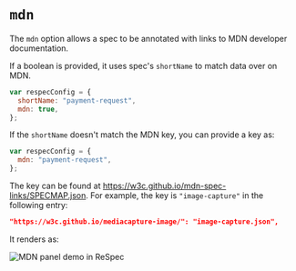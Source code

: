 # `mdn`

The `mdn` option allows a spec to be annotated with links to MDN developer documentation.

If a boolean is provided, it uses spec's `shortName` to match data over on MDN.

```js "example": "Add MDN tables with shortName as MDN key."
var respecConfig = {
  shortName: "payment-request",
  mdn: true,
};
```

If the `shortName` doesn't match the MDN key, you can provide a key as:

```js "example": "Add MDN tables with specific MDN key."
var respecConfig = {
  mdn: "payment-request",
};
```

The key can be found at https://w3c.github.io/mdn-spec-links/SPECMAP.json. For example, the key is `"image-capture"` in the following entry:

```json
"https://w3c.github.io/mediacapture-image/": "image-capture.json",
```

It renders as:

![MDN panel demo in ReSpec](https://user-images.githubusercontent.com/8426945/98248400-e1e15e00-1f9a-11eb-88c5-adea20f16c99.png)